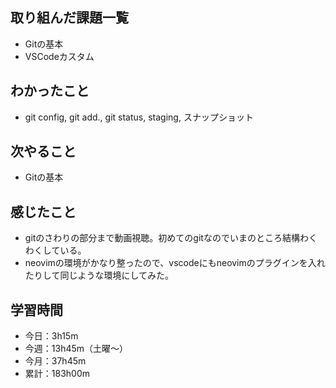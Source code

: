  ## 取り組んだ課題一覧
- Gitの基本
- VSCodeカスタム
## わかったこと
- git config, git add.,  git status, staging, スナップショット
## 次やること
- Gitの基本
## 感じたこと
- gitのさわりの部分まで動画視聴。初めてのgitなのでいまのところ結構わくわくしている。
- neovimの環境がかなり整ったので、vscodeにもneovimのプラグインを入れたりして同じような環境にしてみた。    
## 学習時間
- 今日：3h15m
- 今週：13h45m（土曜〜）
- 今月：37h45m
- 累計：183h00m
